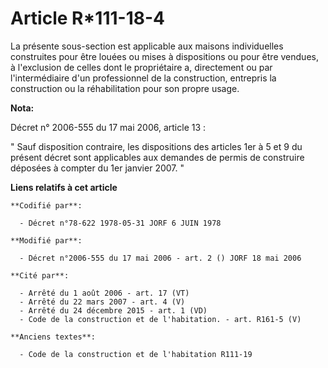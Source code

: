 # Article R*111-18-4

La présente sous-section est applicable aux maisons individuelles construites pour être louées ou mises à dispositions ou
pour être vendues, à l'exclusion de celles dont le propriétaire a, directement ou par l'intermédiaire d'un professionnel de
la construction, entrepris la construction ou la réhabilitation pour son propre usage.

**Nota:**

Décret n° 2006-555 du 17 mai 2006, article 13 : 

" Sauf disposition contraire, les dispositions des articles 1er à 5 et 9 du présent décret sont applicables aux demandes de
permis de construire déposées à compter du 1er janvier 2007. "

**Liens relatifs à cet article**

	**Codifié par**:

	  - Décret n°78-622 1978-05-31 JORF 6 JUIN 1978

	**Modifié par**:

	  - Décret n°2006-555 du 17 mai 2006 - art. 2 () JORF 18 mai 2006

	**Cité par**:

	  - Arrêté du 1 août 2006 - art. 17 (VT)
	  - Arrêté du 22 mars 2007 - art. 4 (V)
	  - Arrêté du 24 décembre 2015 - art. 1 (VD)
	  - Code de la construction et de l'habitation. - art. R161-5 (V)

	**Anciens textes**:

	  - Code de la construction et de l'habitation R111-19
